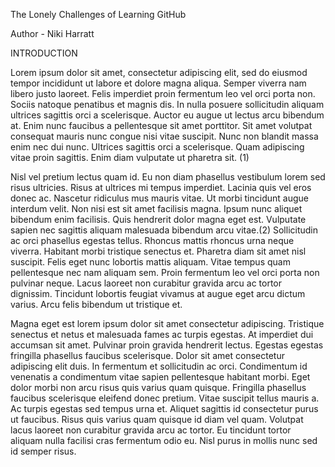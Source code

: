 The Lonely Challenges of Learning GitHub

Author - Niki Harratt

INTRODUCTION

Lorem ipsum dolor sit amet, consectetur adipiscing elit, sed do eiusmod tempor incididunt ut labore et dolore magna aliqua. Semper viverra nam libero justo laoreet. Felis imperdiet proin fermentum leo vel orci porta non. Sociis natoque penatibus et magnis dis. In nulla posuere sollicitudin aliquam ultrices sagittis orci a scelerisque. Auctor eu augue ut lectus arcu bibendum at. Enim nunc faucibus a pellentesque sit amet porttitor. Sit amet volutpat consequat mauris nunc congue nisi vitae suscipit. Nunc non blandit massa enim nec dui nunc. Ultrices sagittis orci a scelerisque. Quam adipiscing vitae proin sagittis. Enim diam vulputate ut pharetra sit. (1)

Nisl vel pretium lectus quam id. Eu non diam phasellus vestibulum lorem sed risus ultricies. Risus at ultrices mi tempus imperdiet. Lacinia quis vel eros donec ac. Nascetur ridiculus mus mauris vitae. Ut morbi tincidunt augue interdum velit. Non nisi est sit amet facilisis magna. Ipsum nunc aliquet bibendum enim facilisis. Quis hendrerit dolor magna eget est. Vulputate sapien nec sagittis aliquam malesuada bibendum arcu vitae.(2) Sollicitudin ac orci phasellus egestas tellus. Rhoncus mattis rhoncus urna neque viverra. Habitant morbi tristique senectus et. Pharetra diam sit amet nisl suscipit. Felis eget nunc lobortis mattis aliquam. Vitae tempus quam pellentesque nec nam aliquam sem. Proin fermentum leo vel orci porta non pulvinar neque. Lacus laoreet non curabitur gravida arcu ac tortor dignissim. Tincidunt lobortis feugiat vivamus at augue eget arcu dictum varius. Arcu felis bibendum ut tristique et.

Magna eget est lorem ipsum dolor sit amet consectetur adipiscing. Tristique senectus et netus et malesuada fames ac turpis egestas. At imperdiet dui accumsan sit amet. Pulvinar proin gravida hendrerit lectus. Egestas egestas fringilla phasellus faucibus scelerisque. Dolor sit amet consectetur adipiscing elit duis. In fermentum et sollicitudin ac orci. Condimentum id venenatis a condimentum vitae sapien pellentesque habitant morbi. Eget dolor morbi non arcu risus quis varius quam quisque. Fringilla phasellus faucibus scelerisque eleifend donec pretium. Vitae suscipit tellus mauris a. Ac turpis egestas sed tempus urna et. Aliquet sagittis id consectetur purus ut faucibus. Risus quis varius quam quisque id diam vel quam. Volutpat lacus laoreet non curabitur gravida arcu ac tortor. Eu tincidunt tortor aliquam nulla facilisi cras fermentum odio eu. Nisl purus in mollis nunc sed id semper risus.